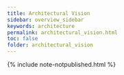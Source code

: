 ```yaml
---
title: Architectural Vision
sidebar: overview_sidebar
keywords: architecture
permalink: architectural_vision.html
toc: false
folder: architectural_vision
---
```


{% include note-notpublished.html %}
